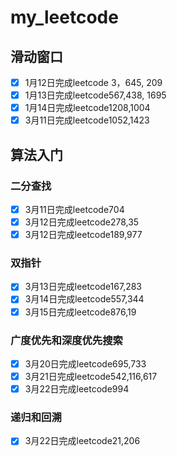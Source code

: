 # my_leetcode
## 滑动窗口
- [x] 1月12日完成leetcode 3，645, 209
- [x] 1月13日完成leetcode567,438, 1695 
- [x] 1月14日完成leetcode1208,1004
- [x] 3月11日完成leetcode1052,1423

## 算法入门
### 二分查找
- [x] 3月11日完成leetcode704
- [x] 3月12日完成leetcode278,35
- [x] 3月12日完成leetcode189,977

### 双指针
- [x] 3月13日完成leetcode167,283
- [x] 3月14日完成leetcode557,344
- [x] 3月15日完成leetcode876,19

### 广度优先和深度优先搜索
- [x] 3月20日完成leetcode695,733
- [x] 3月21日完成leetcode542,116,617
- [x] 3月22日完成leetcode994

### 递归和回溯
- [x] 3月22日完成leetcode21,206